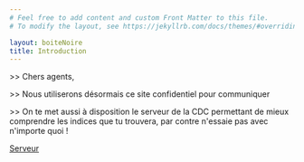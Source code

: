 ```yaml
---
# Feel free to add content and custom Front Matter to this file.
# To modify the layout, see https://jekyllrb.com/docs/themes/#overriding-theme-defaults

layout: boiteNoire
title: Introduction
---
```


\>> Chers agents,



\>> Nous utiliserons désormais ce site confidentiel pour communiquer

\>> On te met aussi à disposition le serveur de la CDC permettant de mieux comprendre les indices que tu trouvera, par contre n'essaie pas avec n'importe quoi !

[Serveur](https://coupedescampagnes.github.io/CrackingTheBox/serveur.html)
